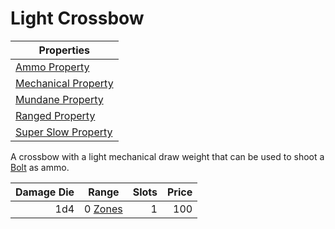 # Light Crossbow

| Properties                                                                |
| ------------------------------------------------------------------------- |
| [Ammo Property](../../Weapon%20Properties/Ammo%20Property.md)             |
| [Mechanical Property](../../Weapon%20Properties/Mechanical%20Property.md) |
| [Mundane Property](../../Material%20Properties/Mundane%20Property.md)     |
| [Ranged Property](../../Weapon%20Properties/Ranged%20Property.md)         |
| [Super Slow Property](../../Weapon%20Properties/Super%20Slow%20Property.md)             |

A crossbow with a light mechanical draw weight that can be used to shoot a [Bolt](../Ammo/Bolt.md) as ammo.

| Damage Die | Range                                                           | Slots | Price |
| ---------: | --------------------------------------------------------------- | ----: | ----: |
|        1d4 | 0 [Zones](../../../Game%20Procedures/Core%20Procedures/Zone.md) |     1 |   100 |
